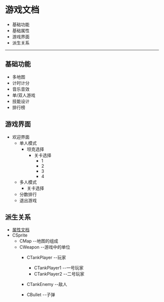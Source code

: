 # 游戏文档
- 基础功能
- 基础属性
- 游戏界面
- 派生关系
----

## 基础功能
- 多地图
- 计时计分
- 音乐音效
- 单/双人游戏
- 技能设计
- 排行榜

## 游戏界面
- 欢迎界面 
    - 单人模式
        - 坦克选择 
            - 关卡选择
                - 1
                - 2
                - 3
                - 4
    - 多人模式
        - 关卡选择
    - 分数排行
    - 退出游戏
## 派生关系
- [属性文档](property.md)
- CSprite
    - CMap --地图的组成
    - CWeapon --游戏中的单位
        - CTankPlayer --玩家
            - CTankPlayer1 --一号玩家
            - CTankPlayer2 --二号玩家
        - CTankEnemy --敌人

        - CBullet --子弹